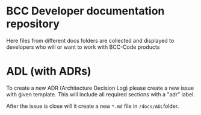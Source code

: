 ﻿# BCC Developer documentation repository

Here files from different docs folders are collected and displayed to developers who will or want to work with BCC-Code products


# ADL (with ADRs)

To create a new ADR (Architecture Decision Log) please create a new issue with given template. This will include all required sections with a "adr" label. 

After the issue is close will it create a new `*.md` file in `/docs/ADL`folder.
